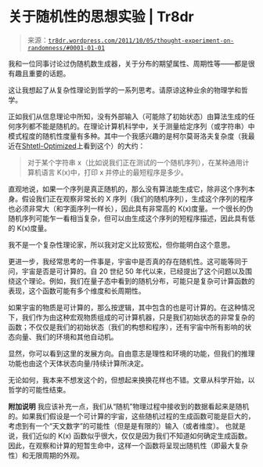 <!--yml

分类：未分类

日期：2024-05-18 15:29:18

-->

# 关于随机性的思想实验 | Tr8dr

> 来源：[`tr8dr.wordpress.com/2011/10/05/thought-experiment-on-randomness/#0001-01-01`](https://tr8dr.wordpress.com/2011/10/05/thought-experiment-on-randomness/#0001-01-01)

我和一位同事讨论过伪随机数生成器，关于分布的期望属性、周期性等——都是很有趣且重要的话题。

这让我想起了从复杂性理论到哲学的一系列思考。请原谅这种业余的物理学和哲学。

正如我们从信息理论中所知，没有外部输入（可能除了初始状态）由算法生成的任何序列都不能是随机的。在理论计算机科学中，关于测量给定序列（或字符串）中模式程度的随机性度量有多种。其中一个我感兴趣的是柯尔莫哥洛夫复杂度（我最近在[Shtetl-Optimized](http://www.scottaaronson.com/blog/)上看到这个）的大约：

> 对于某个字符串 x（比如说我们正在测试的一个随机序列），在某种通用计算机语言 K(x)中，打印 x 并停止的最短程序是多少。

直观地说，如果一个序列是真正随机的，那么没有算法能生成它，除非这个序列本身。假设我们正在观察非常长的 X 序列（我们的随机序列），生成这个序列的程序也必须非常大（和字面序列一样长），因此具有非常高的 K(x)度量。一个很长的伪随机序列可能乍一看相当复杂，但可以由生成这个序列的短程序描述，因此具有低的 K(x)度量。

我不是一个复杂性理论家，所以我对定义比较宽松，但你能明白这个意思。

更进一步，我经常思考的一件事是，宇宙中是否真的存在随机性。这可能等同于问，宇宙是否是可计算的。自 20 世纪 50 年代以来，已经提出了这个问题以及围绕这个理论。例如，我们在量子态中看到的随机分布，可能只是复杂可计算函数的表现，这个函数可能有多个维度和长周期性。

如果宇宙的物质是可计算的，那么按逻辑，其中包含的也是可计算的。在这种情况下，我们作为由这种宏观物质组成的可计算机器，只是我们初始状态的非常复杂的函数；不仅仅是我们的初始状态（我们的构想和程序），还有宇宙中所有影响的状态向量、我们的环境和其他自动机。

显然，你可以看到这里的发展方向。自由意志是理性和环境的功能，但我们的推理功能也由这个天体状态向量/持续计算所决定。

无论如何，我本来不想发这个的，但想起来换换花样也不错。文章从科学开始，以哲学的可能性结束。

**附加说明** 我应该补充一点，我们从“随机”物理过程中接收到的数据看起来是随机的。如果我们假设是一个可计算的宇宙，这些随机过程的生成函数可能是巨大的，考虑到有一个“天文数字”的可能性（但是是有限的）输入（或者维度）。 也就是说，我们近似的 K(x) 函数似乎很大，仅仅是因为我们不知道如何确定生成函数。 因此，在观察和计算的短暂生命中，这样一个函数将呈现出随机性（即最大复杂性）和无限周期的外观。
